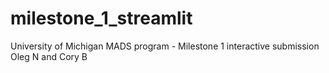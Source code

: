 # milestone_1_streamlit
University of Michigan MADS program - Milestone 1 interactive submission<br>
Oleg N and Cory B
